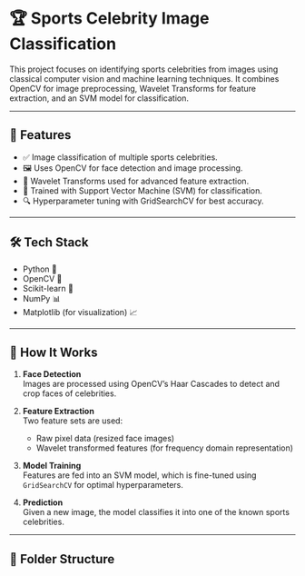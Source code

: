 # 🏆 Sports Celebrity Image Classification

This project focuses on identifying sports celebrities from images using classical computer vision and machine learning techniques. It combines OpenCV for image preprocessing, Wavelet Transforms for feature extraction, and an SVM model for classification.

---

## 📌 Features

- ✅ Image classification of multiple sports celebrities.
- 🖼️ Uses OpenCV for face detection and image processing.
- 🌊 Wavelet Transforms used for advanced feature extraction.
- 🤖 Trained with Support Vector Machine (SVM) for classification.
- 🔍 Hyperparameter tuning with GridSearchCV for best accuracy.

---

## 🛠️ Tech Stack

- Python 🐍
- OpenCV 🧠
- Scikit-learn 🔬
- NumPy 📊
- Matplotlib (for visualization) 📈

---

## 🚀 How It Works

1. **Face Detection**  
   Images are processed using OpenCV’s Haar Cascades to detect and crop faces of celebrities.

2. **Feature Extraction**  
   Two feature sets are used:
   - Raw pixel data (resized face images)
   - Wavelet transformed features (for frequency domain representation)

3. **Model Training**  
   Features are fed into an SVM model, which is fine-tuned using `GridSearchCV` for optimal hyperparameters.

4. **Prediction**  
   Given a new image, the model classifies it into one of the known sports celebrities.

---

## 📁 Folder Structure

